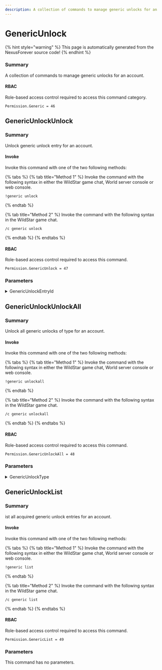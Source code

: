 ```yaml
---
description: A collection of commands to manage generic unlocks for an account.
---
```


# GenericUnlock

{% hint style="warning" %}
This page is automatically generated from the NexusForever source code!
{% endhint %}

### Summary

A collection of commands to manage generic unlocks for an account.

#### RBAC

Role-based access control required to access this command category.

```
Permission.Generic = 46
```

## GenericUnlockUnlock

### Summary

Unlock generic unlock entry for an account.

#### Invoke

Invoke this command with one of the two following methods:

{% tabs %}
{% tab title="Method 1" %}
Invoke the command with the following syntax in either the WildStar game chat, World server console or web console.

```
!generic unlock
```
{% endtab %}

{% tab title="Method 2" %}
Invoke the command with the following syntax in the WildStar game chat.

```
/c generic unlock
```
{% endtab %}
{% endtabs %}

#### RBAC

Role-based access control required to access this command.

```
Permission.GenericUnlock = 47
```

### Parameters

<details>

<summary>GenericUnlockEntryId</summary>

#### Summary

Generic unlock entry to unlock.

#### Optional

No

</details>

## GenericUnlockUnlockAll

### Summary

Unlock all generic unlocks of type for an account.

#### Invoke

Invoke this command with one of the two following methods:

{% tabs %}
{% tab title="Method 1" %}
Invoke the command with the following syntax in either the WildStar game chat, World server console or web console.

```
!generic unlockall
```
{% endtab %}

{% tab title="Method 2" %}
Invoke the command with the following syntax in the WildStar game chat.

```
/c generic unlockall
```
{% endtab %}
{% endtabs %}

#### RBAC

Role-based access control required to access this command.

```
Permission.GenericUnlockAll = 48
```

### Parameters

<details>

<summary>GenericUnlockType</summary>

#### Summary

Generic unlock type to unlock all entries from.

#### Optional

No

</details>

## GenericUnlockList

### Summary

ist all acquired generic unlock entries for an account.

#### Invoke

Invoke this command with one of the two following methods:

{% tabs %}
{% tab title="Method 1" %}
Invoke the command with the following syntax in either the WildStar game chat, World server console or web console.

```
!generic list
```
{% endtab %}

{% tab title="Method 2" %}
Invoke the command with the following syntax in the WildStar game chat.

```
/c generic list
```
{% endtab %}
{% endtabs %}

#### RBAC

Role-based access control required to access this command.

```
Permission.GenericList = 49
```

### Parameters

This command has no parameters.

